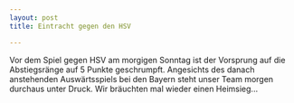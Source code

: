 ```yaml
---
layout: post
title: Eintracht gegen den HSV

---
```


Vor dem Spiel gegen HSV am morgigen Sonntag ist der Vorsprung auf die Abstiegsränge auf 5 Punkte geschrumpft. Angesichts des danach anstehenden Auswärtsspiels bei den Bayern steht unser Team morgen durchaus unter Druck. Wir bräuchten mal wieder einen Heimsieg...


